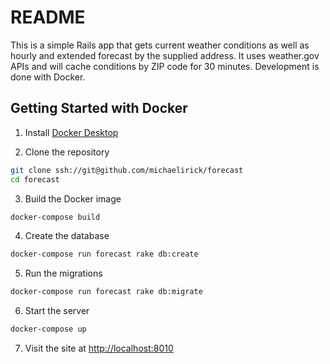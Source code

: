 # README

This is a simple Rails app that gets current weather conditions as well as hourly and extended forecast by the supplied address. It uses weather.gov APIs and will cache conditions by ZIP code for 30 minutes. Development is done with Docker.

## Getting Started with Docker

1. Install [Docker Desktop](https://www.docker.com/products/docker-desktop/)

2. Clone the repository

```bash
git clone ssh://git@github.com/michaelirick/forecast
cd forecast
```

3. Build the Docker image

```bash
docker-compose build
```

4. Create the database

```bash
docker-compose run forecast rake db:create
```

5. Run the migrations

```bash
docker-compose run forecast rake db:migrate
```

6. Start the server

```bash
docker-compose up
```

7. Visit the site at [http://localhost:8010](http://localhost:8010)
